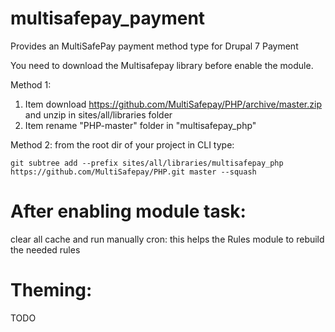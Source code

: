 # multisafepay_payment
Provides an MultiSafePay payment method type for Drupal 7 Payment

You need to download the Multisafepay library before enable the module.

Method 1: 
1. Item download https://github.com/MultiSafepay/PHP/archive/master.zip and unzip in  sites/all/libraries folder
1. Item rename "PHP-master" folder in "multisafepay_php"

Method 2: from the root dir of your project in CLI type:
```
git subtree add --prefix sites/all/libraries/multisafepay_php https://github.com/MultiSafepay/PHP.git master --squash
```

# After enabling module task:
clear all cache and run manually cron: this helps the Rules module to rebuild the needed rules

# Theming:
TODO
